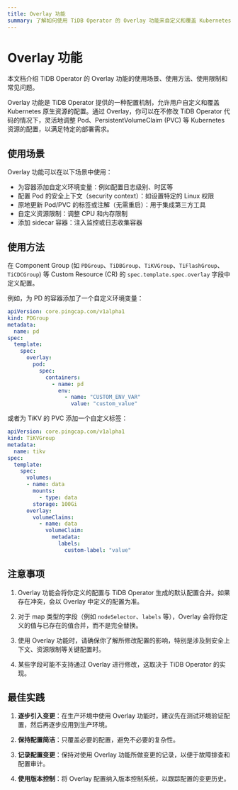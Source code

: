 ```yaml
---
title: Overlay 功能
summary: 了解如何使用 TiDB Operator 的 Overlay 功能来自定义和覆盖 Kubernetes 原生资源的配置，包括 Pod、PersistentVolumeClaim 等资源的灵活配置调整。
---
```


# Overlay 功能

本文档介绍 TiDB Operator 的 Overlay 功能的使用场景、使用方法、使用限制和常见问题。 

Overlay 功能是 TiDB Operator 提供的一种配置机制，允许用户自定义和覆盖 Kubernetes 原生资源的配置。通过 Overlay，你可以在不修改 TiDB Operator 代码的情况下，灵活地调整 Pod、PersistentVolumeClaim (PVC) 等 Kubernetes 资源的配置，以满足特定的部署需求。

## 使用场景

Overlay 功能可以在以下场景中使用：

- 为容器添加自定义环境变量：例如配置日志级别、时区等
- 配置 Pod 的安全上下文（security context）：如设置特定的 Linux 权限
- 原地更新 Pod/PVC 的标签或注解（无需重启）：用于集成第三方工具
- 自定义资源限制：调整 CPU 和内存限制
- 添加 sidecar 容器：注入监控或日志收集容器

## 使用方法

在 Component Group (如 `PDGroup`、`TiDBGroup`、`TiKVGroup`、`TiFlashGroup`、`TiCDCGroup`) 等 Custom Resource (CR) 的 `spec.template.spec.overlay` 字段中定义配置。

例如，为 PD 的容器添加了一个自定义环境变量：

```yaml
apiVersion: core.pingcap.com/v1alpha1
kind: PDGroup
metadata:
  name: pd
spec:
  template:
    spec:
      overlay:
        pod:
          spec:
            containers:
              - name: pd
                env:
                  - name: "CUSTOM_ENV_VAR"
                    value: "custom_value"
```

或者为 TiKV 的 PVC 添加一个自定义标签：

```yaml
apiVersion: core.pingcap.com/v1alpha1
kind: TiKVGroup
metadata:
  name: tikv
spec:
  template:
    spec:
      volumes:
      - name: data
        mounts:
          - type: data
        storage: 100Gi
      overlay:
        volumeClaims:
          - name: data
            volumeClaim:
              metadata:
                labels:
                  custom-label: "value"
```

## 注意事项

1. Overlay 功能会将你定义的配置与 TiDB Operator 生成的默认配置合并。如果存在冲突，会以 Overlay 中定义的配置为准。

2. 对于 map 类型的字段（例如 `nodeSelector`、`labels` 等），Overlay 会将你定义的值与已存在的值合并，而不是完全替换。

3. 使用 Overlay 功能时，请确保你了解所修改配置的影响，特别是涉及到安全上下文、资源限制等关键配置时。

4. 某些字段可能不支持通过 Overlay 进行修改，这取决于 TiDB Operator 的实现。

## 最佳实践

1. **逐步引入变更**：在生产环境中使用 Overlay 功能时，建议先在测试环境验证配置，然后再逐步应用到生产环境。

2. **保持配置简洁**：只覆盖必要的配置，避免不必要的复杂性。

3. **记录配置变更**：保持对使用 Overlay 功能所做变更的记录，以便于故障排查和配置审计。

4. **使用版本控制**：将 Overlay 配置纳入版本控制系统，以跟踪配置的变更历史。
